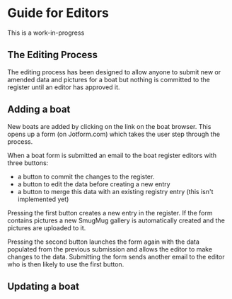 # Guide for Editors

This is a work-in-progress

## The Editing Process

The editing process has been designed to allow anyone to submit new or amended data and
pictures for a boat but nothing is committed to the register until an editor has approved it.

## Adding a boat

New boats are added by clicking on the link on the boat browser. This opens up a form (on Jotform.com)
which takes the user step through the process.

When a boat form is submitted an email to the boat register editors with three buttons:

  + a button to commit the changes to the register.
  + a button to edit the data before creating a new entry
  + a button to merge this data with an existing registry entry (this isn't implemented yet)

Pressing the first button creates a new entry in the register. If the form contains pictures a new SmugMug gallery is
automatically created and the pictures are uploaded to it.

Pressing the second button launches the form again with the data populated from the previous submission and
allows the editor to make changes to the data. Submitting the form sends another email to the editor who
is then likely to use the first button.

## Updating a boat
